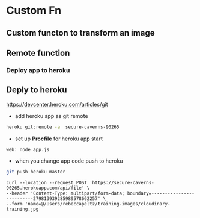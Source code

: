 # Custom Fn



## Custom functon to transform an image

## Remote function

### Deploy app to heroku
## Deply to heroku

https://devcenter.heroku.com/articles/git  

- add heroku app as git remote
```bash
heroku git:remote -a  secure-caverns-90265
```
 - set up **Procfile** for heroku app start
```bash
web: node app.js
```

- when you change app code push to heroku
```bash
git push heroku master
```


```
curl --location --request POST 'https://secure-caverns-90265.herokuapp.com/api/file' \
--header 'Content-Type: multipart/form-data; boundary=--------------------------279813939285989578662257' \
--form 'name=@/Users/rebeccapeltz/training-images/cloudinary-training.jpg'
```
